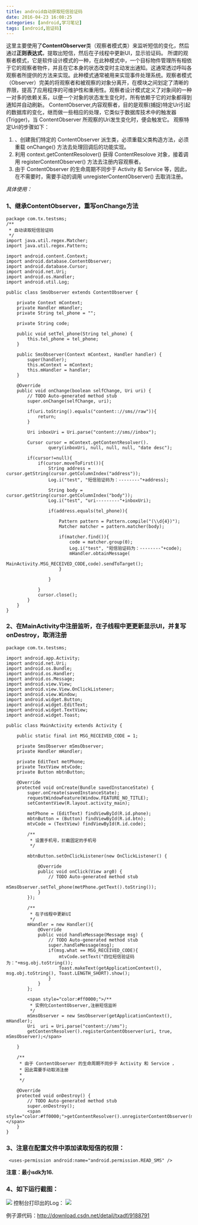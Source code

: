 ```yaml
---
title: android自动获取短信验证码
date: 2016-04-23 16:08:25
categories: [android,学习笔记]
tags: [android,验证码]
---
```

这里主要使用了**ContentObserver**类（观察者模式类）来监听短信的变化，然后通过**正则表达式**，提取出短信，然后在子线程中更新UI，显示验证码。<!--more-->
所谓的观察者模式，它是软件设计模式的一种，在此种模式中，一个目标物件管理所有相依于它的观察者物件，并且在它本身的状态改变时主动发出通知。这通常透过呼叫各观察者所提供的方法来实现。此种模式通常被用来实现事件处理系统。观察者模式（Observer）完美的将观察者和被观察的对象分离开，在模块之间划定了清晰的界限，提高了应用程序的可维护性和重用性。观察者设计模式定义了对象间的一种一对多的依赖关系，以便一个对象的状态发生变化时，所有依赖于它的对象都得到通知并自动刷新。
ContentObserver,内容观察者，目的是观察(捕捉)特定Uri引起的数据库的变化，继而做一些相应的处理，它类似于数据库技术中的触发器(Trigger)，当 ContentObserver 所观察的Uri发生变化时，便会触发它。
观察特定Uri的步骤如下：

 1. 、创建我们特定的 ContentObserver 派生类，必须重载父类构造方法，必须重载 onChange() 方法去处理回调后的功能实现。
 2. 利用 context.getContentResolover() 获得 ContentResolove 对象，接着调用 registerContentObserver() 方法去注册内容观察者。
 3. 由于 ContentObserver 的生命周期不同步于 Activity 和 Service 等，因此，在不需要时，需要手动的调用 unregisterContentObserver() 去取消注册。

*具体使用：*
### 1、继承ContentObserver，重写onChange方法
```
package com.tx.testsms;
/**
 * 自动读取短信验证码
 */
import java.util.regex.Matcher;
import java.util.regex.Pattern;

import android.content.Context;
import android.database.ContentObserver;
import android.database.Cursor;
import android.net.Uri;
import android.os.Handler;
import android.util.Log;

public class SmsObserver extends ContentObserver {

	private Context mContext;
	private Handler mHandler;
	private String tel_phone = "";

	private String code;

	public void setTel_phone(String tel_phone) {
		this.tel_phone = tel_phone;
	}

	public SmsObserver(Context mContext, Handler handler) {
		super(handler);
		this.mContext = mContext;
		this.mHandler = handler;
	}

	@Override
	public void onChange(boolean selfChange, Uri uri) {
		// TODO Auto-generated method stub
		super.onChange(selfChange, uri);

		if(uri.toString().equals("content:://sms//raw")){
			return;
		}

		Uri inboxUri = Uri.parse("content://sms//inbox");

		Cursor cursor = mContext.getContentResolver().
				query(inboxUri, null, null, null, "date desc");

		if(cursor!=null){
			if(cursor.moveToFirst()){
				String address = cursor.getString(cursor.getColumnIndex("address"));
				Log.i("test", "短信验证码为：--------"+address);

				String body = cursor.getString(cursor.getColumnIndex("body"));
				Log.i("test", "uri---------"+inboxUri);

				if(address.equals(tel_phone)){

					Pattern pattern = Pattern.compile("(\\d{4})");
					Matcher matcher = pattern.matcher(body);

					if(matcher.find()){
						code = matcher.group(0);
						Log.i("test", "短信验证码为：--------"+code);
						mHandler.obtainMessage(
								MainActivity.MSG_RECEIVED_CODE,code).sendToTarget();
					}

				}

			}
			cursor.close();
		}
	}
}
```

### 2、在MainActivity中注册监听，在子线程中更更新显示UI，并复写onDestroy，取消注册
```
package com.tx.testsms;

import android.app.Activity;
import android.net.Uri;
import android.os.Bundle;
import android.os.Handler;
import android.os.Message;
import android.view.View;
import android.view.View.OnClickListener;
import android.view.Window;
import android.widget.Button;
import android.widget.EditText;
import android.widget.TextView;
import android.widget.Toast;

public class MainActivity extends Activity {

	public static final int MSG_RECEIVED_CODE = 1;

	private SmsObserver mSmsObserver;
	private Handler mHandler;

	private EditText metPhone;
	private TextView mtvCode;
	private Button mbtnButton;

	@Override
	protected void onCreate(Bundle savedInstanceState) {
		super.onCreate(savedInstanceState);
		requestWindowFeature(Window.FEATURE_NO_TITLE);
		setContentView(R.layout.activity_main);

		metPhone = (EditText) findViewById(R.id.phone);
		mbtnButton = (Button) findViewById(R.id.btn);
		mtvCode = (TextView) findViewById(R.id.code);

		/**
		 * 设置手机号，拦截固定的手机号
		 */

		mbtnButton.setOnClickListener(new OnClickListener() {

			@Override
			public void onClick(View arg0) {
				// TODO Auto-generated method stub
				mSmsObserver.setTel_phone(metPhone.getText().toString());
			}
		});

		/**
		 * 在子线程中更新UI
		 */
		mHandler = new Handler(){
			@Override
			public void handleMessage(Message msg) {
				// TODO Auto-generated method stub
				super.handleMessage(msg);
				if(msg.what == MSG_RECEIVED_CODE){
					mtvCode.setText("四位短信验证码为："+msg.obj.toString());
					Toast.makeText(getApplicationContext(), msg.obj.toString(), Toast.LENGTH_SHORT).show();
				}
			}
		};

		<span style="color:#ff0000;">/**
		 * 实例化ContentObserver,注册短信监听
		 */
		mSmsObserver = new SmsObserver(getApplicationContext(), mHandler);
		Uri  uri = Uri.parse("content://sms");
		getContentResolver().registerContentObserver(uri, true, mSmsObserver);</span>

	}

	/**
	 * 由于 ContentObserver 的生命周期不同步于 Activity 和 Service ，
	 * 因此需要手动取消注册
	 * 
	 */

	@Override
	protected void onDestroy() {
		// TODO Auto-generated method stub
		super.onDestroy();
		<span style="color:#ff0000;">getContentResolver().unregisterContentObserver(mSmsObserver);</span>
	}
}
```
### 3、注意在配置文件中添加读取短信的权限：
```
 <uses-permission android:name="android.permission.READ_SMS" />
 ```
**注意：最小sdk为16.**
###  4、如下运行截图：
![](http://img.blog.csdn.net/20151017130345615?watermark/2/text/aHR0cDovL2Jsb2cuY3Nkbi5uZXQv/font/5a6L5L2T/fontsize/400/fill/I0JBQkFCMA==/dissolve/70/gravity/Center)
控制台打印出的Log：
![](http://img.blog.csdn.net/20151017130527628?watermark/2/text/aHR0cDovL2Jsb2cuY3Nkbi5uZXQv/font/5a6L5L2T/fontsize/400/fill/I0JBQkFCMA==/dissolve/70/gravity/Center)

例子源代码：http://download.csdn.net/detail/txadf/9188791
